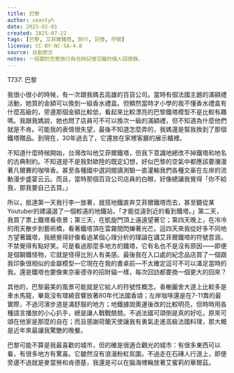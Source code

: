 ```yaml
---
title: 巴黎
author: seantyh
date: 2025-02-01
created: 2025-07-22
tags: [巴黎, 艾菲爾鐵塔, 旅行, 記憶, 符號]
license: CC-BY-NC-SA-4.0
source: 自創原文
notes: 一段關於巴黎旅行與兒時記憶交織的個人回憶錄。
---
```

T737: 巴黎

我很小很小的時候，有一次跟我媽去高雄的百貨公司。當時有個法國主題的滿額禮活動，她買的金額可以換到一組香水禮盒。但顯然當時才小學的我不懂香水禮盒有什麼高級的，旁邊那個金額比較低，看起來比較漂亮的巴黎鐵塔模型不是比較有趣嗎。我跟我媽說，她也問了店員可不可以換次一級的滿額禮，但不知道為什麼他們就是不肯。可能我的表情很失望，最後不知道怎麼弄的，我媽還是幫我換到了那個鐵塔贈品。到現在，30年過去了，它還放在家裡客廳的展示櫃裡。

不知道什麼時候開始，台灣改叫他艾菲爾鐵塔，但我下意識地總改不掉鐵塔和地名的古典制約。不知道是不是我對歐陸的既定幻想，好似巴黎的空氣中都應該要瀰漫著凡爾賽的咖啡香。甚至各種國中選詞閱讀測驗一直灌輸我們各種文豪在左岸的流動漫步盛宴云云。而且，當時那個百貨公司店員的白眼，好像總讓我覺得「你不給我，那我要自己去買。」

所以，抵達第一天我行李一放著，就搭地鐵直奔艾菲爾鐵塔而去，甚至聽從某Youtuber的建議選了一個較遠的地鐵站，「才能從遠到近的看到鐵塔。」第二天，我買了票上鐵塔看夜景；第三天，在凱旋門頂上遠遠望著它；第四天晚上，在冷冷的雨天散步到藝術橋，看著鐵塔頂在雲霧間閃爍著光芒。這四天來我從好多不同地方望著鐵塔，我總覺得好像看過某個心理分析的理論在講艾菲爾鐵塔的符號意涵，不禁覺得有點好笑。可是看過那麼多地方的鐵塔，它有名也不是沒有原因——即便是個鋼鐵怪物，它就是怪得比別人有美感。最後我在入口處的紀念品店買了一個跟我印象很相似的金屬模型—它現在在我的書桌前—不太確定這可不可以滿足當時的我。還是鐵塔也要像東京豪德寺的招財貓一樣，每次回訪都要換一個更大的回來？

其他的，巴黎最美的風景可能就是它給人的符號性概念。香榭麗舍大道上比較多是車水馬龍，畢竟沒有環繞音響放著80年代法國香頌；左岸咖啡還是在7-11賣的最實際，不過河濱步道是滿舒服的地方；地鐵據說奧運後改的比較明亮，但時時用各種語言播放的小心扒手，總是讓人戰戰兢兢。不過法國可頌倒是真的好吃，原來可頌在他家是那麼的自在；而且感謝荷蘭天使讓我有勇氣走進高級法國料理，那大概是近年來最讓我驚艷的晚餐。

巴黎可能不算是我最喜歡的城市，但的確是很適合觀光的城市：有很多東西可以看，有很多地方有驚喜。它雖然沒有浪漫粉紅氛圍，不過走在石磚人行道上，即便旁邊不過就是麥當勞和肯德基，我還是可以在腦海裡輪放著艾蜜莉的華爾茲。